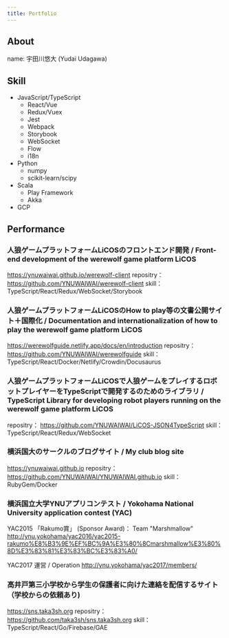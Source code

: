```yaml
---
title: Portfolio
---
```


## About
name: 宇田川悠大 (Yudai Udagawa)

## Skill

- JavaScript/TypeScript
  - React/Vue
  - Redux/Vuex
  - Jest
  - Webpack
  - Storybook
  - WebSocket
  - Flow
  - i18n
- Python
  - numpy
  - scikit-learn/scipy
- Scala
  - Play Framework
  - Akka
- GCP

## Performance

### 人狼ゲームプラットフォームLiCOSのフロントエンド開発 / Front-end development of the werewolf game platform LiCOS
https://ynuwaiwai.github.io/werewolf-client 
repositry：
https://github.com/YNUWAIWAI/werewolf-client 
skill：
TypeScript/React/Redux/WebSocket/Storybook 

### 人狼ゲームプラットフォームLiCOSのHow to play等の文書公開サイト＋国際化 / Documentation and internationalization of how to play the werewolf game platform LiCOS
https://werewolfguide.netlify.app/docs/en/introduction 
repositry：
https://github.com/YNUWAIWAI/werewolfguide 
skill：TypeScript/React/Docker/Netlify/Crowdin/Docusaurus

### 人狼ゲームプラットフォームLiCOSで人狼ゲームをプレイするロボットプレイヤーをTypeScriptで開発するのためのライブラリ / TypeScript Library for developing robot players running on the werewolf game platform LiCOS

repositry：
https://github.com/YNUWAIWAI/LiCOS-JSON4TypeScript 
skill：TypeScript/React/Redux/WebSocket 

### 横浜国大のサークルのブログサイト / My club blog site

https://ynuwaiwai.github.io 
repositry：
https://github.com/YNUWAIWAI/YNUWAIWAI.github.io 
skill：RubyGem/Docker

### 横浜国立大学YNUアプリコンテスト / Yokohama National University application contest (YAC)

YAC2015 「Rakumo賞」 (Sponsor Award)： Team "Marshmallow" 
http://ynu.yokohama/yac2016/yac2015-rakumo%E8%B3%9E%EF%BC%9A%E3%80%8Cmarshmallow%E3%80%8D%E3%83%81%E3%83%BC%E3%83%A0/ 

YAC2017 運営 / Operation 
http://ynu.yokohama/yac2017/members/ 

### 高井戸第三小学校から学生の保護者に向けた連絡を配信するサイト（学校からの依頼あり)
https://sns.taka3sh.org 
repositry：
https://github.com/taka3sh/sns.taka3sh.org 
skill：TypeScript/React/Go/Firebase/GAE

